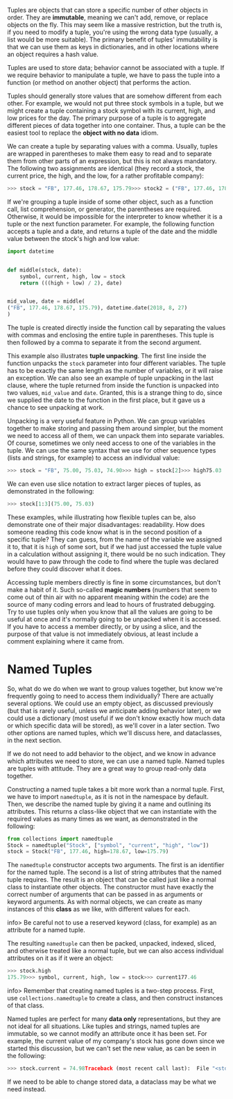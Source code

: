 Tuples are objects that can store a specific number of other objects in order. They are **immutable**,  meaning we can't add, remove, or replace objects on the fly. This may  seem like a massive restriction, but the truth is, if you need to modify  a tuple, you're using the wrong data type (usually, a list would be  more suitable). The primary benefit of tuples' immutability is that we  can use them as keys in dictionaries, and in other locations where an  object requires a hash value.

Tuples are used to store data;  behavior cannot be associated with a tuple. If we require behavior to  manipulate a tuple, we have to pass the tuple into a function (or method  on another object) that performs the action.

Tuples should  generally store values that are somehow different from each other. For  example, we would not put three stock symbols in a tuple, but we might  create a tuple containing a stock symbol with its current, high, and low prices for the day.  The primary purpose of a tuple is to aggregate different pieces of data  together into one container. Thus, a tuple can be the easiest tool to  replace the **object with no data** idiom.

We  can create a tuple by separating values with a comma. Usually, tuples  are wrapped in parentheses to make them easy to read and to separate  them from other parts of an expression, but this is not always  mandatory. The following two assignments are identical (they record a  stock, the current price, the high, and the low, for a rather profitable  company):

```python
>>> stock = "FB", 177.46, 178.67, 175.79>>> stock2 = ("FB", 177.46, 178.67, 175.79)
```

If  we're grouping a tuple inside of some other object, such as a function  call, list comprehension, or generator, the parentheses are required.  Otherwise, it would be impossible for the interpreter to know whether it  is a tuple or the next function parameter. For example, the following  function accepts a tuple and a date, and returns a tuple of the date and  the middle value between the stock's high and low value:

```python
import datetime


def middle(stock, date):
    symbol, current, high, low = stock
    return (((high + low) / 2), date)


mid_value, date = middle(
("FB", 177.46, 178.67, 175.79), datetime.date(2018, 8, 27)
)
```

The tuple is created directly inside the function  call by separating the values with commas and enclosing the entire  tuple in parentheses. This tuple is then followed by a comma to separate  it from the second argument.

This example also illustrates **tuple unpacking**. The first line inside the function unpacks the `stock`  parameter into four different variables. The tuple has to be exactly  the same length as the number of variables, or it will raise an  exception. We can also see an example of tuple unpacking in the last  clause, where the tuple returned from inside the function is unpacked  into two values, `mid_value` and `date`.  Granted, this is a strange thing to do, since we supplied the date to  the function in the first place, but it gave us a chance to see  unpacking at work.

Unpacking is a very useful feature in Python.  We can group variables together to make storing and passing them around  simpler, but the moment we need to access all of them, we can unpack  them into separate variables. Of course, sometimes we only need access  to one of the variables in the tuple. We can use the same syntax that we  use for other sequence types (lists and strings, for example) to access  an individual value:

```python
>>> stock = "FB", 75.00, 75.03, 74.90>>> high = stock[2]>>> high75.03
```

We can even use slice notation to extract larger pieces of tuples, as demonstrated in the following:

```python
>>> stock[1:3](75.00, 75.03)
```

These  examples, while illustrating how flexible tuples can be, also  demonstrate one of their major disadvantages: readability. How does  someone reading this code know what is in the second position of a  specific tuple? They can guess, from the name of the variable we  assigned it to, that it is `high` of some  sort, but if we had just accessed the tuple value in a calculation  without assigning it, there would be no such indication. They would have  to paw through the code to find where the tuple was declared before  they could discover what it does.

Accessing tuple members directly is fine in some circumstances, but don't make a habit of it. Such so-called **magic numbers**  (numbers that seem to come out of thin air with no apparent meaning  within the code) are the source of many coding errors and lead to hours  of frustrated debugging. Try to use tuples only when you know that all  the values are going to be useful at once and it's normally going to be  unpacked when it is accessed. If you have to access a member directly,  or by using a slice, and the purpose of that value is not immediately  obvious, at least include a comment explaining where it came from.

# Named Tuples

So, what do we do when we want to group values  together, but know we're frequently going to need to access them  individually? There are actually several options. We could use an empty  object, as discussed previously (but that is rarely useful, unless we  anticipate adding behavior later), or we could use a dictionary (most  useful if we don't know exactly how much data or which specific data  will be stored), as we'll cover in a later section. Two other options  are named tuples, which we'll discuss here, and dataclasses, in the next  section.

If we do not need to add behavior to the object, and we  know in advance which attributes we need to store, we can use a named  tuple. Named tuples are tuples with attitude. They are a great way to  group read-only data together.

Constructing a named tuple takes a bit more work than a normal tuple. First, we have to import `namedtuple`,  as it is not in the namespace by default. Then, we describe the named  tuple by giving it a name and outlining its attributes. This returns a  class-like object that we can instantiate with the required values as  many times as we want, as demonstrated in the following:

```python
from collections import namedtuple 
Stock = namedtuple("Stock", ["symbol", "current", "high", "low"])
stock = Stock("FB", 177.46, high=178.67, low=175.79) 
```

The `namedtuple`  constructor accepts two arguments. The first is an identifier for the  named tuple. The second is a list of string attributes that the named  tuple requires. The result is an object that can be called just like a  normal class to instantiate other objects. The constructor must have  exactly the correct number of arguments that can be passed in as  arguments or keyword arguments. As with normal objects, we can create as  many instances of this **class** as we like, with different values for each.

info> Be careful not to use a reserved keyword (class, for example) as an attribute for a named tuple.

The resulting `namedtuple` can then be packed, unpacked, indexed, sliced, and otherwise treated like a normal tuple, but we can also access individual attributes on it as if it were an object:

```python
>>> stock.high
175.79>>> symbol, current, high, low = stock>>> current177.46
```

info> Remember that creating named tuples is a two-step process. First, use `collections.namedtuple` to create a class, and then construct instances of that class.

Named tuples are perfect for many **data only** representations,  but they are not ideal for all situations. Like tuples and strings,  named tuples are immutable, so we cannot modify an attribute once it has  been set. For example, the current value of my company's stock has gone  down since we started this discussion, but we can't set the new value,  as can be seen in the following:

```python
>>> stock.current = 74.98Traceback (most recent call last):  File "<stdin>", line 1, in <module>AttributeError: can't set attribute
```

If we need to be able to change stored data, a dataclass may be what we need instead.